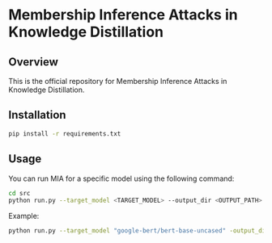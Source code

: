 # Membership Inference Attacks in Knowledge Distillation

## Overview
This is the official repository for Membership Inference Attacks in Knowledge Distillation.

## Installation
   ```bash
   pip install -r requirements.txt
   ```

## Usage

You can run MIA for a specific model using the following command:

```bash
cd src
python run.py --target_model <TARGET_MODEL> --output_dir <OUTPUT_PATH> --dataset <DATASET>
```

Example:
```bash
python run.py --target_model "google-bert/bert-base-uncased" -output_dir ./out --dataset "bookcorpus"
```